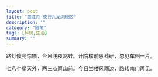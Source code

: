 ```yaml
---
layout: post
title: "西江月·夜行九龙湖校区"
description: ""
category: "随笔"
tags: [科研,生活]
summary: ""
---
```


路灯倏亮惊喵，台风浅夜鸣蛙。计院楼前思科研，忽见车倒一片。

七八个星天外，两三点雨山前。今日兰楼风雨边，路转南门再见。


